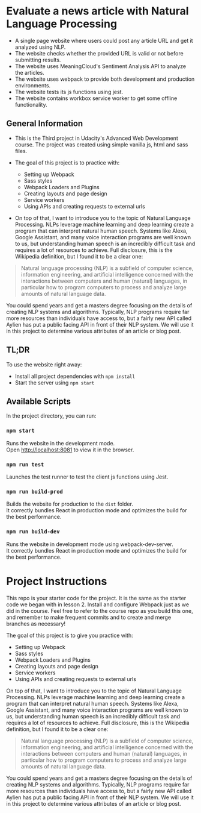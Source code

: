 # Evaluate a news article with Natural Language Processing

* A single page website where users could post any article URL and get it analyzed using NLP.
* The website checks whether the provided URL is valid or not before submitting results.
* The website uses MeaningCloud's Sentiment Analysis API to analyze the articles.
* The website uses webpack to provide both development and production environments.
* The website tests its js functions using jest.
* The website contains workbox service worker to get some offline functionality.

## General Information

* This is the Third project in Udacity's Advanced Web Development course. The project was created using simple vanilla js, html and sass files.

* The goal of this project is to practice with:
  - Setting up Webpack
  - Sass styles
  - Webpack Loaders and Plugins
  - Creating layouts and page design
  - Service workers
  - Using APIs and creating requests to external urls

* On top of that, I want to introduce you to the topic of Natural Language Processing. NLPs leverage machine learning and deep learning create a program that can interpret natural human speech. Systems like Alexa, Google Assistant, and many voice interaction programs are well known to us, but understanding human speech is an incredibly difficult task and requires a lot of resources to achieve. Full disclosure, this is the Wikipedia definition, but I found it to be a clear one:

> Natural language processing (NLP) is a subfield of computer science, information engineering, and artificial intelligence
concerned with the interactions between computers and human (natural) languages, in particular how to program computers to
process and analyze large amounts of natural language data.

You could spend years and get a masters degree focusing on the details of creating NLP systems and algorithms. Typically, NLP programs require far more resources than individuals have access to, but a fairly new API called Aylien has put a public facing API in front of their NLP system. We will use it in this project to determine various attributes of an article or blog post.

## TL;DR

To use the website right away:

* Install all project dependencies with `npm install`
* Start the server using `npm start`

## Available Scripts

In the project directory, you can run:

### `npm start`

Runs the website in the development mode.<br />
Open [http://localhost:8081](http://localhost:8081) to view it in the browser.

### `npm run test`

Launches the test runner to test the client js functions using Jest.<br />

### `npm run build-prod`

Builds the website for production to the `dist` folder.<br />
It correctly bundles React in production mode and optimizes the build for the best performance.

### `npm run build-dev`

Runs the website in development mode using webpack-dev-server.<br />
It correctly bundles React in production mode and optimizes the build for the best performance.

# Project Instructions

This repo is your starter code for the project. It is the same as the starter code we began with in lesson 2. Install and configure Webpack just as we did in the course. Feel free to refer to the course repo as you build this one, and remember to make frequent commits and to create and merge branches as necessary!

The goal of this project is to give you practice with:
- Setting up Webpack
- Sass styles
- Webpack Loaders and Plugins
- Creating layouts and page design
- Service workers
- Using APIs and creating requests to external urls

On top of that, I want to introduce you to the topic of Natural Language Processing. NLPs leverage machine learning and deep learning create a program that can interpret natural human speech. Systems like Alexa, Google Assistant, and many voice interaction programs are well known to us, but understanding human speech is an incredibly difficult task and requires a lot of resources to achieve. Full disclosure, this is the Wikipedia definition, but I found it to be a clear one:

> Natural language processing (NLP) is a subfield of computer science, information engineering, and artificial intelligence
concerned with the interactions between computers and human (natural) languages, in particular how to program computers to
process and analyze large amounts of natural language data.

You could spend years and get a masters degree focusing on the details of creating NLP systems and algorithms. Typically, NLP programs require far more resources than individuals have access to, but a fairly new API called Aylien has put a public facing API in front of their NLP system. We will use it in this project to determine various attributes of an article or blog post.
